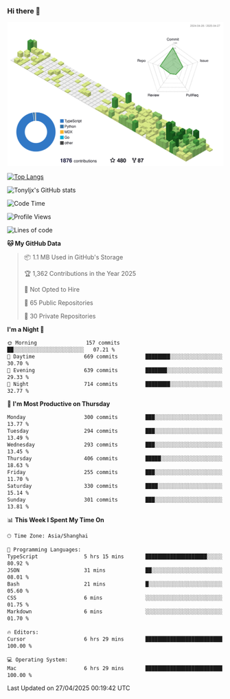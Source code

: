 ### Hi there 👋

![](./profile-3d-contrib/profile-green-animate.svg)

 

[![Top Langs](https://github-readme-stats.vercel.app/api/top-langs/?username=tonyljx)](https://github.com/anuraghazra/github-readme-stats)

![Tonyljx's GitHub stats](https://github-readme-stats.vercel.app/api?username=tonyljx&theme=default&show_icons=true)

 

<!--START_SECTION:waka-->
![Code Time](http://img.shields.io/badge/Code%20Time-1%2C287%20hrs%2017%20mins-blue)

![Profile Views](http://img.shields.io/badge/Profile%20Views-0-blue)

![Lines of code](https://img.shields.io/badge/From%20Hello%20World%20I%27ve%20Written-1.2%20million%20lines%20of%20code-blue)

**🐱 My GitHub Data** 

> 📦 1.1 MB Used in GitHub's Storage 
 > 
> 🏆 1,362 Contributions in the Year 2025
 > 
> 🚫 Not Opted to Hire
 > 
> 📜 65 Public Repositories 
 > 
> 🔑 30 Private Repositories 
 > 
**I'm a Night 🦉** 

```text
🌞 Morning                157 commits         ██░░░░░░░░░░░░░░░░░░░░░░░   07.21 % 
🌆 Daytime                669 commits         ████████░░░░░░░░░░░░░░░░░   30.70 % 
🌃 Evening                639 commits         ███████░░░░░░░░░░░░░░░░░░   29.33 % 
🌙 Night                  714 commits         ████████░░░░░░░░░░░░░░░░░   32.77 % 
```
📅 **I'm Most Productive on Thursday** 

```text
Monday                   300 commits         ███░░░░░░░░░░░░░░░░░░░░░░   13.77 % 
Tuesday                  294 commits         ███░░░░░░░░░░░░░░░░░░░░░░   13.49 % 
Wednesday                293 commits         ███░░░░░░░░░░░░░░░░░░░░░░   13.45 % 
Thursday                 406 commits         █████░░░░░░░░░░░░░░░░░░░░   18.63 % 
Friday                   255 commits         ███░░░░░░░░░░░░░░░░░░░░░░   11.70 % 
Saturday                 330 commits         ████░░░░░░░░░░░░░░░░░░░░░   15.14 % 
Sunday                   301 commits         ███░░░░░░░░░░░░░░░░░░░░░░   13.81 % 
```


📊 **This Week I Spent My Time On** 

```text
🕑︎ Time Zone: Asia/Shanghai

💬 Programming Languages: 
TypeScript               5 hrs 15 mins       ████████████████████░░░░░   80.92 % 
JSON                     31 mins             ██░░░░░░░░░░░░░░░░░░░░░░░   08.01 % 
Bash                     21 mins             █░░░░░░░░░░░░░░░░░░░░░░░░   05.60 % 
CSS                      6 mins              ░░░░░░░░░░░░░░░░░░░░░░░░░   01.75 % 
Markdown                 6 mins              ░░░░░░░░░░░░░░░░░░░░░░░░░   01.70 % 

🔥 Editors: 
Cursor                   6 hrs 29 mins       █████████████████████████   100.00 % 

💻 Operating System: 
Mac                      6 hrs 29 mins       █████████████████████████   100.00 % 
```


 Last Updated on 27/04/2025 00:19:42 UTC
<!--END_SECTION:waka-->
